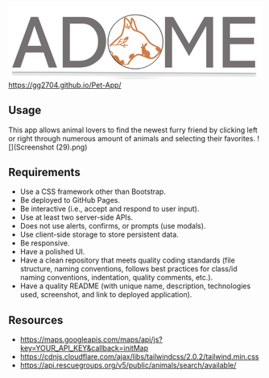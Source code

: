 ![](Logo_AQC.PNG)
https://gg2704.github.io/Pet-App/
## Usage
This app allows animal lovers to find the newest furry friend by clicking left or right through numerous amount of animals and selecting their favorites.
![](Screenshot (29).png)
## Requirements 
* Use a CSS framework other than Bootstrap.
* Be deployed to GitHub Pages.
* Be interactive (i.e., accept and respond to user input).
* Use at least two server-side APIs.
* Does not use alerts, confirms, or prompts (use modals).
* Use client-side storage to store persistent data.
* Be responsive.
* Have a polished UI.
* Have a clean repository that meets quality coding standards (file structure, naming conventions, follows best practices for class/id naming conventions, indentation, quality comments, etc.).
* Have a quality README (with unique name, description, technologies used, screenshot, and link to deployed application).
## Resources 
* https://maps.googleapis.com/maps/api/js?key=YOUR_API_KEY&callback=initMap
* https://cdnjs.cloudflare.com/ajax/libs/tailwindcss/2.0.2/tailwind.min.css
* https://api.rescuegroups.org/v5/public/animals/search/available/
